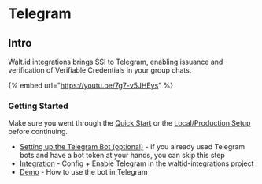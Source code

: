 # Telegram

## Intro

Walt.id integrations brings SSI to Telegram, enabling issuance and verification of Verifiable Credentials in your group chats.

{% embed url="https://youtu.be/7g7-v5JHEys" %}

### Getting Started

Make sure you went through the [Quick Start](../../getting-started/quick-start.md) or the [Local/Production Setup](../../getting-started/local-production-setup/) before continuing.

* [Setting up the Telegram Bot (optional)](bot-setup.md) - If you already used Telegram bots and have a bot token at your hands, you can skip this step
* [Integration](integration.md) - Config + Enable Telegram in the waltid-integrations project
* [Demo](demo/) - How to use the bot in Telegram
